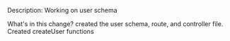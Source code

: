 Description:
Working on user schema

What's in this change? 
created the user schema, route, and controller file. Created createUser functions